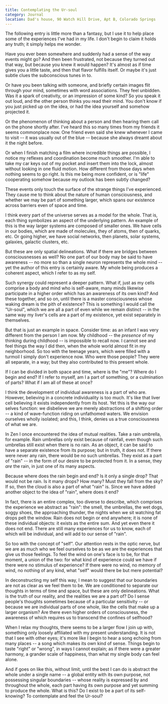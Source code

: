 ```yaml
---
title: Contemplating the Ur-soul
category: Journal
location: Dad's house, 90 Watch Hill Drive, Apt B, Colorado Springs
---
```


The following entry is little more than a fantasy, but I use it to help
place some of the experiences I've had in my life.  I don't begin to
claim it holds any truth; it simply helps me wonder.

Have you ever been somewhere and suddenly had a sense of the way events
might go?  And then been frustrated, not because they turned out that
way, but because you knew it would happen?  It's almost as if time gives
you a little taste, and then that flavor fulfills itself.  Or maybe it's
just subtle clues the subconscious tunes in to.

Or have you been talking with someone, and briefly certain images flit
through your mind, sometimes with word associations.  They feel
unbidden.  Was it a spark of creativity, or an impression of some kind?
So you speak it out loud, and the other person thinks you read their
mind.  You don't know if you just picked up on the idea, or had the idea
yourself and somehow projected it.

Or the phenomenon of thinking about a person and then hearing them call
on the phone shortly after.  I've heard this so many times from my
friends it seems commonplace now.  One friend even said she knew
whenever I came to visit -- it was usually out of the blue -- because
she always dreamt about it the night before.

Or when I finish matching a film where incredible things are possible, I
notice my reflexes and coordination become much smoother.  I'm able to
take my car keys out of my pocket and insert them into the lock, almost
without looking in one fluid motion.  How different from those days when
nothing seems to go right.  Is this me being more confident, or is
"life" cooperating somehow because my outlook has been subtly changed?

These events only touch the surface of the strange things I've
experienced.  They cause me to think about the nature of human
consciousness, and whether we may be part of something larger, which
spans our existence across barriers even of space and time.

I think every part of the universe serves as a model for the whole.
That is, each thing symbolizes an aspect of the underlying pattern.  An
example of this is the way larger systems are composed of smaller ones.
We have cells in our bodies, which are made of molecules, they of atoms,
then of quarks, etc.  Or going higher, we have social networks, then
planets, solar systems, galaxies, galactic clusters, etc.

But these are only spatial delineations.  What if there are bridges
between consciousnesses as well?  No one part of our body may be said to
have awareness -- no more so than a single neuron represents the whole
mind -- yet the author of this entry is certainly aware.  My whole being
produces a coherent aspect, which I refer to as my self.

Such synergy could represent a deeper pattern.  What if, just as my
cells comprise a body and mind who is self-aware, many minds likewise
participate in a higher order which has an awareness of its own kind?
And these together, and so on, until there is a master consciousness
whose waking dream is the pith of existence?  This is something I would
call the "Ur-soul", which we are all a part of even while we remain
distinct -- in the same way my liver's cells are a part of my existence,
yet exist separately in themselves.

But that is just an example in space.  Consider time: as an infant I was
very different from the person I am now.  My childhood -- the *presence*
of my thinking during childhood -- is impossible to recall now.  I
cannot see and feel things the way I did then, when the whole world
almost fit in my neighborhood.  So too with the teenage years, which
were filled with a turmoil I simply don't experience now.  Who were
those people?  They were all separate, in a way; but they also
contributed to this present whole.

If I can be divided in both space and time, where is the "me"?  Where do
I begin and end?  If I refer to myself, am I a part of something, or a
culmination of parts?  What if I am all of these at once?

I think the development of individual awareness is a part of who are.
However, believing in a concrete individuality is too much.  It's like
that liver cell believing it exists independently from its host.  Yet
this is the way our selves function: we disbelieve we are merely
abstractions of a shifting order -- a kind of wave-function riding on
unfathomed waters.  We envision ourselves wholly isolated; and this, I
think, denies us a true consciousness of what we are.

In Zen I once encountered the idea of mutual realities.  Take a rain
umbrella, for example.  Rain umbrellas only exist because of rainfall,
even though such umbrellas still exist when there is no rain.  As an
object, it can be said to have a separate existence from its purpose;
but in truth, it does not.  If there were never any rain, there would be
no such umbrellas.  They exist as a part of "rain" -- in the form of our
desire to be protected from it.  In a sense, they *are* the rain, in just
one of its many aspects.

Because where does the rain begin and end?  Is it only a single drop?
That would not be rain.  Is it many drops?  How many?  Must they fall
from the sky?  If so, then the cloud is also a part of what "rain" is.
Since we have added another object to the idea of "rain", where does it
end?

In fact, there is an entire complex, too diverse to describe, which
comprises the experience we abstract as "rain": the smell, the
umbrellas, the wet dogs, soggy shoes, the approaching thunder, the
nights when we sit watching fat drops pelt the window.  Rain does not
begin or end anywhere; it is none of these individual objects: it exists
as the entire sum.  And yet even there it does not end.  There are still
many experiences for us to know, each of which will be individual, and
will add to our sense of "rain".

So too with the concept of "self".  Our attention rests in the optic
nerve, but we are as much who we feel ourselves to be as we are the
experiences that give us those feelings.  To feel the wind on one's face
is to be, for that moment, a union of the two: for what kind of
experience could we have if there were no stimulus of experience?  If
there were no wind, no memory of wind, no nothing of any kind, what
"self" would there be but mere potential?

In deconstructing my self this way, I mean to suggest that our
boundaries are not as clear as we feel them to be.  We are conditioned
to separate our thoughts in terms of time and space, but these are only
delineations.  What is the truth of our reality, and the realities we
are a part of?  Do I sense people's thoughts sometimes because of a
particular sensitivity -- or because we are individual parts of one
whole, like the cells that make up a larger organism?  Are there even
higher orders of consciousness, the awareness of which requires us to
transcend the confines of selfhood?

When I relax my thoughts, there seems to be a larger flow I join up
with, something only loosely affiliated with my present understanding.
It is not that I see with other eyes; it's more like I begin to hear a
song echoing from many places -- a song which makes its own kind of
sense.  Things begin to taste "right" or "wrong", in ways I cannot
explain; as if there were a greater harmony, a grander scale of
happiness, than what my single body can feel alone.

And if goes on like this, without limit, until the best I can do is
abstract the whole under a single name -- a global entity with its own
purpose, not possessing singular boundaries -- whose reality is
expressed by and throughout the whole, each part having its own purpose
and yet summing to produce the whole.  What is this?  Do I exist to be a
part of its self-knowing?  To contemplate and feel the Ur-soul?


